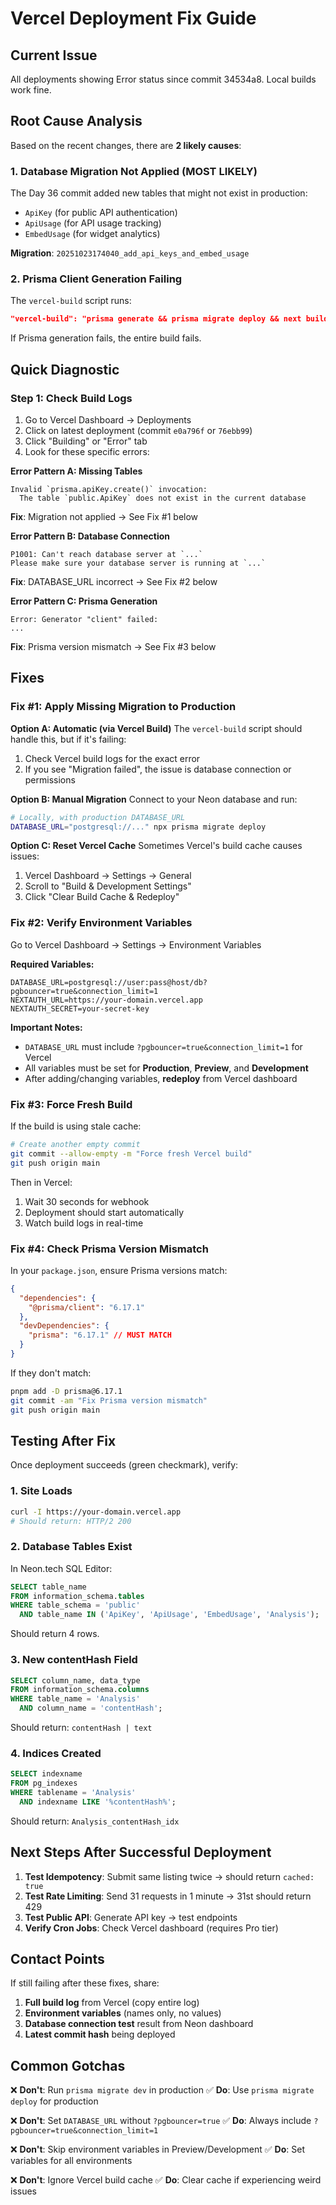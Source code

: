 # Vercel Deployment Fix Guide

## Current Issue

All deployments showing Error status since commit 34534a8. Local builds work fine.

## Root Cause Analysis

Based on the recent changes, there are **2 likely causes**:

### 1. Database Migration Not Applied (MOST LIKELY)

The Day 36 commit added new tables that might not exist in production:

- `ApiKey` (for public API authentication)
- `ApiUsage` (for API usage tracking)
- `EmbedUsage` (for widget analytics)

**Migration**: `20251023174040_add_api_keys_and_embed_usage`

### 2. Prisma Client Generation Failing

The `vercel-build` script runs:

```json
"vercel-build": "prisma generate && prisma migrate deploy && next build"
```

If Prisma generation fails, the entire build fails.

## Quick Diagnostic

### Step 1: Check Build Logs

1. Go to Vercel Dashboard → Deployments
2. Click on latest deployment (commit `e0a796f` or `76ebb99`)
3. Click "Building" or "Error" tab
4. Look for these specific errors:

**Error Pattern A: Missing Tables**

```
Invalid `prisma.apiKey.create()` invocation:
  The table `public.ApiKey` does not exist in the current database
```

**Fix**: Migration not applied → See Fix #1 below

**Error Pattern B: Database Connection**

```
P1001: Can't reach database server at `...`
Please make sure your database server is running at `...`
```

**Fix**: DATABASE_URL incorrect → See Fix #2 below

**Error Pattern C: Prisma Generation**

```
Error: Generator "client" failed:
...
```

**Fix**: Prisma version mismatch → See Fix #3 below

## Fixes

### Fix #1: Apply Missing Migration to Production

**Option A: Automatic (via Vercel Build)**
The `vercel-build` script should handle this, but if it's failing:

1. Check Vercel build logs for the exact error
2. If you see "Migration failed", the issue is database connection or permissions

**Option B: Manual Migration**
Connect to your Neon database and run:

```bash
# Locally, with production DATABASE_URL
DATABASE_URL="postgresql://..." npx prisma migrate deploy
```

**Option C: Reset Vercel Cache**
Sometimes Vercel's build cache causes issues:

1. Vercel Dashboard → Settings → General
2. Scroll to "Build & Development Settings"
3. Click "Clear Build Cache & Redeploy"

### Fix #2: Verify Environment Variables

Go to Vercel Dashboard → Settings → Environment Variables

**Required Variables:**

```env
DATABASE_URL=postgresql://user:pass@host/db?pgbouncer=true&connection_limit=1
NEXTAUTH_URL=https://your-domain.vercel.app
NEXTAUTH_SECRET=your-secret-key
```

**Important Notes:**

- `DATABASE_URL` must include `?pgbouncer=true&connection_limit=1` for Vercel
- All variables must be set for **Production**, **Preview**, and **Development**
- After adding/changing variables, **redeploy** from Vercel dashboard

### Fix #3: Force Fresh Build

If the build is using stale cache:

```bash
# Create another empty commit
git commit --allow-empty -m "Force fresh Vercel build"
git push origin main
```

Then in Vercel:

1. Wait 30 seconds for webhook
2. Deployment should start automatically
3. Watch build logs in real-time

### Fix #4: Check Prisma Version Mismatch

In your `package.json`, ensure Prisma versions match:

```json
{
  "dependencies": {
    "@prisma/client": "6.17.1"
  },
  "devDependencies": {
    "prisma": "6.17.1" // MUST MATCH
  }
}
```

If they don't match:

```bash
pnpm add -D prisma@6.17.1
git commit -am "Fix Prisma version mismatch"
git push origin main
```

## Testing After Fix

Once deployment succeeds (green checkmark), verify:

### 1. Site Loads

```bash
curl -I https://your-domain.vercel.app
# Should return: HTTP/2 200
```

### 2. Database Tables Exist

In Neon.tech SQL Editor:

```sql
SELECT table_name
FROM information_schema.tables
WHERE table_schema = 'public'
  AND table_name IN ('ApiKey', 'ApiUsage', 'EmbedUsage', 'Analysis');
```

Should return 4 rows.

### 3. New contentHash Field

```sql
SELECT column_name, data_type
FROM information_schema.columns
WHERE table_name = 'Analysis'
  AND column_name = 'contentHash';
```

Should return: `contentHash | text`

### 4. Indices Created

```sql
SELECT indexname
FROM pg_indexes
WHERE tablename = 'Analysis'
  AND indexname LIKE '%contentHash%';
```

Should return: `Analysis_contentHash_idx`

## Next Steps After Successful Deployment

1. **Test Idempotency**: Submit same listing twice → should return `cached: true`
2. **Test Rate Limiting**: Send 31 requests in 1 minute → 31st should return 429
3. **Test Public API**: Generate API key → test endpoints
4. **Verify Cron Jobs**: Check Vercel dashboard (requires Pro tier)

## Contact Points

If still failing after these fixes, share:

1. **Full build log** from Vercel (copy entire log)
2. **Environment variables** (names only, no values)
3. **Database connection test** result from Neon dashboard
4. **Latest commit hash** being deployed

## Common Gotchas

❌ **Don't**: Run `prisma migrate dev` in production
✅ **Do**: Use `prisma migrate deploy` for production

❌ **Don't**: Set `DATABASE_URL` without `?pgbouncer=true`
✅ **Do**: Always include `?pgbouncer=true&connection_limit=1`

❌ **Don't**: Skip environment variables in Preview/Development
✅ **Do**: Set variables for all environments

❌ **Don't**: Ignore Vercel build cache
✅ **Do**: Clear cache if experiencing weird issues
